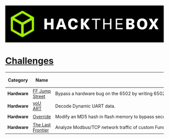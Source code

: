 <p align='center'>
  <img src='assets/logo_htb.png' alt="HTB">
</p>

# [__Challenges__](#challenges)
| Category | Name | <div style="width:760px">Objective</div> | Difficulty [⭐⭐⭐⭐⭐] |
|---------------|------------------------------------------------------------------------------------------|-------------------------------------------------------------------|-------------------------|
| **Hardware** | [FF Jump Street](%20%5BEasy%5D%20FF%20Jump%20Street) | Bypass a hardware bug on the 6502 by writing 6502 assembly. | ⭐⭐ |
| **Hardware** | [yoU ART](%5BEasy%5D%20yoU%20ART) | Decode Dynamic UART data. | ⭐⭐ |
| **Hardware** | [Override](%5BMedium%5D%20Override%20) | Modify an MD5 hash in flash memory to bypass security. | ⭐⭐⭐ |
| **Hardware** | [The Last Frontier](%5BHard%5D%20The%20Last%20Frontier) | Analyze Modbus/TCP network traffic of custom Function Code | ⭐⭐⭐⭐ |
